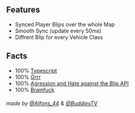 ## Features
* Synced Player Blips over the whole Map
* Smooth Sync (update every 50ms)
* Diffrent Blip for every Vehicle Class

## Facts
* 100% [Typescript](https://www.youtube.com/watch?v=oxzEdm29JLw)
* 100% [Grrr](https://www.youtube.com/watch?v=dQw4w9WgXcQ)
* 100% [Agression and Hate against the Blip API](https://www.youtube.com/watch?v=jAckVuEY_Rc)
* 100% [Brainfuck](https://youtu.be/G1IbRujko-A)

###### made by [@Alfons_44](https://www.youtube.com/watch?v=qMQ-y9dHE2k) & [@BuddiesTV](https://github.com/BuddiesTV)
